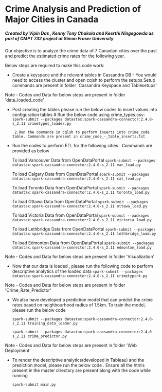 # Crime Analysis and Prediction of Major Cities in Canada
##### Created by Vipin Das , Kenny Tony Chakola and Keerthi Ningegowda as part of CMPT 732 project at Simon Fraser University

Our objective is to analyze the crime data of 7 Canadian cities over the past and predict  the  estimated  crime rates  for  the  following year. 

Below steps are required to make this code work:

*  Create a keyspace and the relevant tables in Cassandra DB - You would need to access the cluster and open cqlsh to perform the setups.Setup commands are present in folder 'Cassandra Keyspace and Tablesetups'

Note - Codes and Data for below steps are present in folder 'data_loaded_code'
*  Post creating the tables please run the below codes to insert values into configuration tables
        # Run the below code using crime_types.csv:
        `spark-submit --packages datastax:spark-cassandra-connector:2.4.0-s_2.11 crimetypes_loader.py`
        
        2.Run the commands in cqlsh to perform inserts into crime_code table. Commands are present in crime_code_-_table_inserts.txt
            

*  Run the codes to perform ETL for the following cities . Commands are provided as below
        
    To load Vancouver Data from OpenDataPortal
    `spark-submit --packages datastax:spark-cassandra-connector:2.4.0-s_2.11 van_load.py`
        
    To load Calgary Data from OpenDataPortal
    `spark-submit --packages datastax:spark-cassandra-connector:2.4.0-s_2.11 cal_load.py`
        
    To load Toronto Data from OpenDataPortal
    `spark-submit --packages datastax:spark-cassandra-connector:2.4.0-s_2.11 toronto_load.py`  
        
    To load Ottawa Data from OpenDataPortal
    `spark-submit --packages datastax:spark-cassandra-connector:2.4.0-s_2.11 ottawa_load.py`
        
    To load Victoria Data from OpenDataPortal
    `spark-submit --packages datastax:spark-cassandra-connector:2.4.0-s_2.11 victoria_load.py`
        
    To load Lethbridge Data from OpenDataPortal
    `spark-submit --packages datastax:spark-cassandra-connector:2.4.0-s_2.11 lethbridge_load.py` 
        
    To load Edmonton Data from OpenDataPortal
    `spark-submit --packages datastax:spark-cassandra-connector:2.4.0-s_2.11 edmonton_load.py`

Note - Codes and Data for below steps are present in folder 'Visualization'
*  Now that our data is loaded , please run the following code to perform descriptive analytics of the loaded data
    `spark-submit --packages datastax:spark-cassandra-connector:2.4.0-s_2.11 crimetypcnt.py`

Note - Codes and Data for below steps are present in folder 'Crime_Rate_Predictor'
* We also have developed a prediction model that can predict the crime rates based on neighbourhood radius of 1.5km. To train the model, please run the below code
        
    `spark-submit --packages datastax:spark-cassandra-connector:2.4.0-s_2.11 training_data_loader.py`

    `spark-submit --packages datastax:spark-cassandra-connector:2.4.0-s_2.11 crime_predictor.py`

Note - Codes and Data for below steps are present in folder 'Web Deployment'
* To render the descriptive analytics(developed in Tableau) and the prediction model, please run the below code . Ensure all the htmls present in the master directory are present along with the code while running

    `spark-submit main.py`
